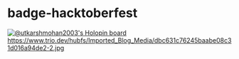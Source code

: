 # badge-hacktoberfest
[![@utkarshmohan2003's Holopin board](https://holopin.io/api/user/board?user=utkarshmohan2003)](https://holopin.io/@utkarshmohan2003)
https://www.trio.dev/hubfs/Imported_Blog_Media/dbc631c76245baabe08c31d016a94de2-2.jpg
